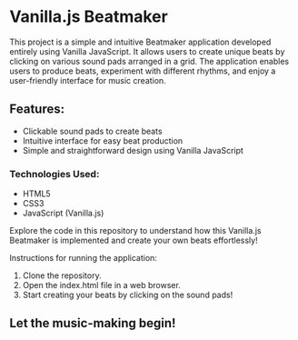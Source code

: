 # Vanilla.js Beatmaker

This project is a simple and intuitive Beatmaker application developed entirely using Vanilla JavaScript. It allows users to create unique beats by clicking on various sound pads arranged in a grid. The application enables users to produce beats, experiment with different rhythms, and enjoy a user-friendly interface for music creation.

## Features:
- Clickable sound pads to create beats
- Intuitive interface for easy beat production
- Simple and straightforward design using Vanilla JavaScript

### Technologies Used:
- HTML5
- CSS3
- JavaScript (Vanilla.js)

Explore the code in this repository to understand how this Vanilla.js Beatmaker is implemented and create your own beats effortlessly!

Instructions for running the application:
1. Clone the repository.
2. Open the index.html file in a web browser.
3. Start creating your beats by clicking on the sound pads!

Let the music-making begin!
---

